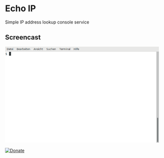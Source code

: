 # Echo IP
Simple IP address lookup console service

## Screencast
![Screencast](tty.gif)

[![Donate](https://www.paypalobjects.com/en_US/i/btn/btn_donate_LG.gif)](https://www.paypal.com/cgi-bin/webscr?cmd=_s-xclick&hosted_button_id=848FYRRU58SHL&source=url)
